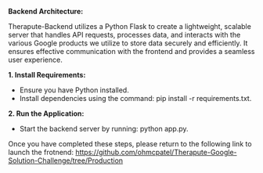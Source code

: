 **Backend Architecture:**

Therapute-Backend utilizes a Python Flask to create a lightweight, scalable server that handles API requests, processes data, and interacts with the various Google products we utilize to store data securely and efficiently. It ensures effective communication with the frontend and provides a seamless user experience.

**1. Install Requirements:**
- Ensure you have Python installed.
- Install dependencies using the command: pip install -r requirements.txt.
  
**2. Run the Application:**
- Start the backend server by running: python app.py.

Once you have completed these steps, please return to the following link to launch the frotnend: https://github.com/ohmcpatel/Therapute-Google-Solution-Challenge/tree/Production
